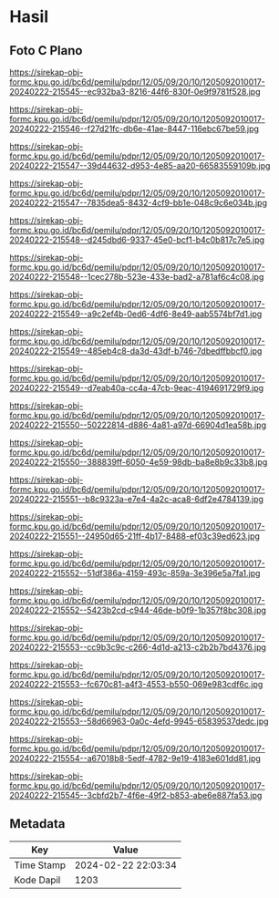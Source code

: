 # Hasil

## Foto C Plano

https://sirekap-obj-formc.kpu.go.id/bc6d/pemilu/pdpr/12/05/09/20/10/1205092010017-20240222-215545--ec932ba3-8216-44f6-830f-0e9f9781f528.jpg

https://sirekap-obj-formc.kpu.go.id/bc6d/pemilu/pdpr/12/05/09/20/10/1205092010017-20240222-215546--f27d21fc-db6e-41ae-8447-116ebc67be59.jpg

https://sirekap-obj-formc.kpu.go.id/bc6d/pemilu/pdpr/12/05/09/20/10/1205092010017-20240222-215547--39d44632-d953-4e85-aa20-66583559109b.jpg

https://sirekap-obj-formc.kpu.go.id/bc6d/pemilu/pdpr/12/05/09/20/10/1205092010017-20240222-215547--7835dea5-8432-4cf9-bb1e-048c9c6e034b.jpg

https://sirekap-obj-formc.kpu.go.id/bc6d/pemilu/pdpr/12/05/09/20/10/1205092010017-20240222-215548--d245dbd6-9337-45e0-bcf1-b4c0b817c7e5.jpg

https://sirekap-obj-formc.kpu.go.id/bc6d/pemilu/pdpr/12/05/09/20/10/1205092010017-20240222-215548--1cec278b-523e-433e-bad2-a781af6c4c08.jpg

https://sirekap-obj-formc.kpu.go.id/bc6d/pemilu/pdpr/12/05/09/20/10/1205092010017-20240222-215549--a9c2ef4b-0ed6-4df6-8e49-aab5574bf7d1.jpg

https://sirekap-obj-formc.kpu.go.id/bc6d/pemilu/pdpr/12/05/09/20/10/1205092010017-20240222-215549--485eb4c8-da3d-43df-b746-7dbedffbbcf0.jpg

https://sirekap-obj-formc.kpu.go.id/bc6d/pemilu/pdpr/12/05/09/20/10/1205092010017-20240222-215549--d7eab40a-cc4a-47cb-9eac-4194691729f9.jpg

https://sirekap-obj-formc.kpu.go.id/bc6d/pemilu/pdpr/12/05/09/20/10/1205092010017-20240222-215550--50222814-d886-4a81-a97d-66904d1ea58b.jpg

https://sirekap-obj-formc.kpu.go.id/bc6d/pemilu/pdpr/12/05/09/20/10/1205092010017-20240222-215550--388839ff-6050-4e59-98db-ba8e8b9c33b8.jpg

https://sirekap-obj-formc.kpu.go.id/bc6d/pemilu/pdpr/12/05/09/20/10/1205092010017-20240222-215551--b8c9323a-e7e4-4a2c-aca8-6df2e4784139.jpg

https://sirekap-obj-formc.kpu.go.id/bc6d/pemilu/pdpr/12/05/09/20/10/1205092010017-20240222-215551--24950d65-21ff-4b17-8488-ef03c39ed623.jpg

https://sirekap-obj-formc.kpu.go.id/bc6d/pemilu/pdpr/12/05/09/20/10/1205092010017-20240222-215552--51df386a-4159-493c-859a-3e396e5a7fa1.jpg

https://sirekap-obj-formc.kpu.go.id/bc6d/pemilu/pdpr/12/05/09/20/10/1205092010017-20240222-215552--5423b2cd-c944-46de-b0f9-1b357f8bc308.jpg

https://sirekap-obj-formc.kpu.go.id/bc6d/pemilu/pdpr/12/05/09/20/10/1205092010017-20240222-215553--cc9b3c9c-c266-4d1d-a213-c2b2b7bd4376.jpg

https://sirekap-obj-formc.kpu.go.id/bc6d/pemilu/pdpr/12/05/09/20/10/1205092010017-20240222-215553--fc670c81-a4f3-4553-b550-069e983cdf6c.jpg

https://sirekap-obj-formc.kpu.go.id/bc6d/pemilu/pdpr/12/05/09/20/10/1205092010017-20240222-215553--58d66963-0a0c-4efd-9945-65839537dedc.jpg

https://sirekap-obj-formc.kpu.go.id/bc6d/pemilu/pdpr/12/05/09/20/10/1205092010017-20240222-215554--a67018b8-5edf-4782-9e19-4183e601dd81.jpg

https://sirekap-obj-formc.kpu.go.id/bc6d/pemilu/pdpr/12/05/09/20/10/1205092010017-20240222-215545--3cbfd2b7-4f6e-49f2-b853-abe6e887fa53.jpg


## Metadata

| Key        | Value               |
| ---------- | ------------------- |
| Time Stamp | 2024-02-22 22:03:34 |
| Kode Dapil | 1203                |



